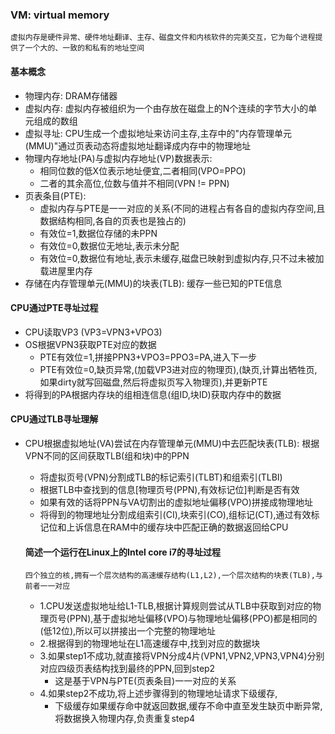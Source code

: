 ###  VM: virtual memory

`虚拟内存是硬件异常、硬件地址翻译、主存、磁盘文件和内核软件的完美交互，它为每个进程提供了一个大的、一致的和私有的地址空间`

#### 基本概念

* 物理内存: DRAM存储器
* 虚拟内存: 虚拟内存被组织为一个由存放在磁盘上的N个连续的字节大小的单元组成的数组
* 虚拟寻址: CPU生成一个虚拟地址来访问主存,主存中的"内存管理单元(MMU)"通过页表动态将虚拟地址翻译成内存中的物理地址
* 物理内存地址(PA)与虚拟内存地址(VP)数据表示:
  * 相同位数的低X位表示地址便宜,二者相同(VPO=PPO)
  * 二者的其余高位,位数与值并不相同(VPN != PPN)
* 页表条目(PTE): 
  * 虚拟内存与PTE是一一对应的关系(不同的进程占有各自的虚拟内存空间,且数据结构相同,各自的页表也是独占的)
  * 有效位=1,数据位存储的未PPN
  * 有效位=0,数据位无地址,表示未分配
  * 有效位=0,数据位有地址,表示未缓存,磁盘已映射到虚拟内存,只不过未被加载进屋里内存
* 存储在内存管理单元(MMU)的块表(TLB): 缓存一些已知的PTE信息

#### CPU通过PTE寻址过程

* CPU读取VP3 (VP3=VPN3+VPO3)
* OS根据VPN3获取PTE对应的数据
  * PTE有效位=1,拼接PPN3+VPO3=PPO3=PA,进入下一步
  * PTE有效位=0,缺页异常,(加载VP3进对应的物理页),(缺页,计算出牺牲页,如果dirty就写回磁盘,然后将虚拟页写入物理页),并更新PTE
* 将得到的PA根据内存块的组相连信息(组ID,块ID)获取内存中的数据

#### CPU通过TLB寻址理解

* CPU根据虚拟地址(VA)尝试在内存管理单元(MMU)中去匹配块表(TLB): 根据VPN不同的区间获取TLB(组和块)中的PPN

  * 将虚拟页号(VPN)分割成TLB的标记索引(TLBT)和组索引(TLBI)
  * 根据TLB中查找到的信息[物理页号(PPN),有效标记位]判断是否有效
  * 如果有效的话将PPN与VA切割出的虚拟地址偏移(VPO)拼接成物理地址
  * 将得到的物理地址分割成组索引(CI),块索引(CO),组标记(CT),通过有效标记位和上诉信息在RAM中的缓存块中匹配正确的数据返回给CPU

  

  #### 简述一个运行在Linux上的Intel core i7的寻址过程

  ```
  四个独立的核,拥有一个层次结构的高速缓存结构(L1,L2),一个层次结构的块表(TLB),与前者一一对应
  ```

  * 1.CPU发送虚拟地址给L1-TLB,根据计算规则尝试从TLB中获取到对应的物理页号(PPN),基于虚拟地址偏移(VPO)与物理地址偏移(PPO)都是相同的(低12位),所以可以拼接出一个完整的物理地址
  * 2.根据得到的物理地址在L1高速缓存中,找到对应的数据块
  * 3.如果step1不成功,就直接将VPN分成4片(VPN1,VPN2,VPN3,VPN4)分别对应四级页表结构找到最终的PPN,回到step2
    * 这是基于VPN与PTE(页表条目)一一对应的关系
  * 4.如果step2不成功,将上述步骤得到的物理地址请求下级缓存,
     *   下级缓存如果缓存命中就返回数据,缓存不命中直至发生缺页中断异常,将数据换入物理内存,负责重复step4

  

  

  

